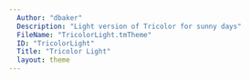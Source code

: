 ```yaml
---
  Author: "dbaker"
  Description: "Light version of Tricolor for sunny days"
  FileName: "TricolorLight.tmTheme"
  ID: "TricolorLight"
  Title: "Tricolor Light"
  layout: theme
---
```

  